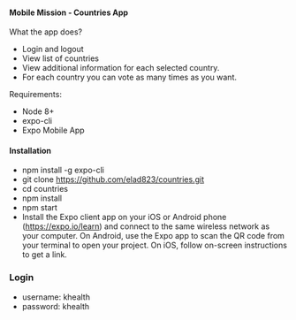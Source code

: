 
#### Mobile Mission - Countries App

What the app does?

- Login and logout
- View list of countries
- View additional information for each selected country.
- For each country you can vote as many times as you want.

Requirements:
- Node 8+
- expo-cli
- Expo Mobile App


#### Installation
- npm install -g expo-cli
- git clone https://github.com/elad823/countries.git
- cd countries
- npm install
- npm start
- Install the Expo client app on your iOS or Android phone (https://expo.io/learn) and connect to the same wireless network as your computer. On Android, use the Expo app to scan the QR code from your terminal to open your project. On iOS, follow on-screen instructions to get a link.

### Login

- username: khealth
- password: khealth
